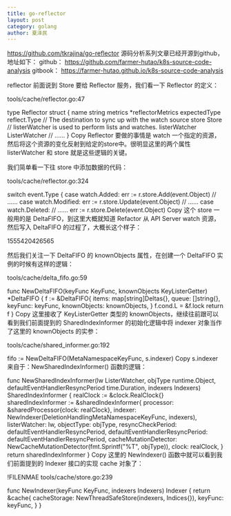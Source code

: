 ```yaml
---
title: go-reflector
layout: post
category: golang
author: 夏泽民
---
```

https://github.com/tkrajina/go-reflector
源码分析系列文章已经开源到github，地址如下：
github：
https://github.com/farmer-hutao/k8s-source-code-analysis
gitbook：
https://farmer-hutao.github.io/k8s-source-code-analysis
<!-- more -->
reflector
前面说到 Store 要给 Reflector 服务，我们看一下 Reflector 的定义：

tools/cache/reflector.go:47

type Reflector struct {
   name string
   metrics *reflectorMetrics
   expectedType reflect.Type
   // The destination to sync up with the watch source
   store Store
   // listerWatcher is used to perform lists and watches.
   listerWatcher ListerWatcher
  // ……
}
Copy
Reflector 要做的事情是 watch 一个指定的资源，然后将这个资源的变化反射到给定的store中。很明显这里的两个属性 listerWatcher 和 store 就是这些逻辑的关键。

我们简单看一下往 store 中添加数据的代码：

tools/cache/reflector.go:324

switch event.Type {
case watch.Added:
   err := r.store.Add(event.Object)
   // ……
case watch.Modified:
   err := r.store.Update(event.Object)
   // ……
case watch.Deleted:
   // ……
   err := r.store.Delete(event.Object)
Copy
这个 store 一般用的是 DeltaFIFO，到这里大概就知道 Refactor 从 API Server watch 资源，然后写入 DeltaFIFO 的过程了，大概长这个样子：

1555420426565

然后我们关注一下 DeltaFIFO 的 knownObjects 属性，在创建一个 DeltaFIFO 实例的时候有这样的逻辑：

tools/cache/delta_fifo.go:59

func NewDeltaFIFO(keyFunc KeyFunc, knownObjects KeyListerGetter) *DeltaFIFO {
   f := &DeltaFIFO{
      items:        map[string]Deltas{},
      queue:        []string{},
      keyFunc:      keyFunc,
      knownObjects: knownObjects,
   }
   f.cond.L = &f.lock
   return f
}
Copy
这里接收了 KeyListerGetter 类型的 knownObjects，继续往前跟可以看到我们前面提到的 SharedIndexInformer 的初始化逻辑中将 indexer 对象当作了这里的 knownObjects 的实参：

tools/cache/shared_informer.go:192

fifo := NewDeltaFIFO(MetaNamespaceKeyFunc, s.indexer)
Copy
s.indexer 来自于：NewSharedIndexInformer() 函数的逻辑：

func NewSharedIndexInformer(lw ListerWatcher, objType runtime.Object, defaultEventHandlerResyncPeriod time.Duration, indexers Indexers) SharedIndexInformer {
   realClock := &clock.RealClock{}
   sharedIndexInformer := &sharedIndexInformer{
      processor:                       &sharedProcessor{clock: realClock},
      indexer:                         NewIndexer(DeletionHandlingMetaNamespaceKeyFunc, indexers),
      listerWatcher:                   lw,
      objectType:                      objType,
      resyncCheckPeriod:               defaultEventHandlerResyncPeriod,
      defaultEventHandlerResyncPeriod: defaultEventHandlerResyncPeriod,
      cacheMutationDetector:           NewCacheMutationDetector(fmt.Sprintf("%T", objType)),
      clock:                           realClock,
   }
   return sharedIndexInformer
}
Copy
这里的 NewIndexer() 函数中就可以看到我们前面提到的 Indexer 接口的实现 cache 对象了：

!FILENMAE tools/cache/store.go:239

func NewIndexer(keyFunc KeyFunc, indexers Indexers) Indexer {
   return &cache{
      cacheStorage: NewThreadSafeStore(indexers, Indices{}),
      keyFunc:      keyFunc,
   }
}


